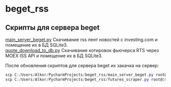 # beget_rss

## Скрипты для сервера beget
[main_server_beget.py](main_server_beget.py) Скачивание rss лент новостей с investing.com и помещение их в БД SQLite3.  
[quote_download_to_db.py](quote_download_to_db.py) Скачивание котировок фьючерса RTS через MOEX ISS API и помещение их в БД SQLite3.

После обновления скриптов для сервера beget их закачка на сервер:
```PowerShell
scp C:/Users/Alkor/PycharmProjects/beget_rss/main_server_beget.py root@109.172.46.10:/home/user/rss_scraper/
scp C:/Users/Alkor/PycharmProjects/beget_rss/futures_scraper.py root@109.172.46.10:/home/user/rss_scraper/
```

